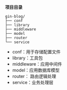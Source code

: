 **项目目录**
```
gin-blog/
├── conf
├── library
├── middleware
├── model
├── router
└── service
```
- conf：用于存储配置文件
- library：工具包
- middleware：应用中间件
- model：应用数据库模型
- router： 路由逻辑处理
- service：业务处理层
